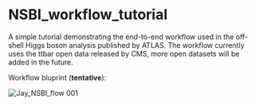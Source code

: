 # NSBI_workflow_tutorial
A simple tutorial demonstrating the end-to-end workflow used in the off-shell Higgs boson analysis published by ATLAS. The workflow currently uses the ttbar open data released by CMS, more open datasets will be added in the future.

Workflow bluprint (**tentative**):

![Jay_NSBI_flow 001](https://github.com/user-attachments/assets/d026194e-d870-43d2-bd90-1111f8651bbf)


